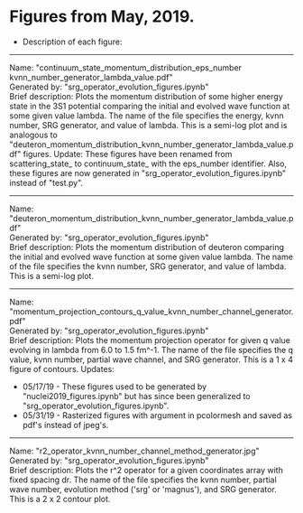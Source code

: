 # Figures from May, 2019.


* Description of each figure:

______________________________________________________________________________________________________________________________
Name: "continuum_state_momentum_distribution_eps_number kvnn_number_generator_lambda_value.pdf"<br/>
Generated by: "srg_operator_evolution_figures.ipynb"<br/>
Brief description: Plots the momentum distribution of some higher energy state in the 3S1 potential comparing the initial and evolved wave function at some given value lambda. The name of the file specifies the energy, kvnn number, SRG generator, and value of lambda. This is a semi-log plot and is analogous to "deuteron_momentum_distribution_kvnn_number_generator_lambda_value.pdf" figures.
Update: These figures have been renamed from scattering_state_ to continuum_state_ with the eps_number identifier. Also, these figures are now generated in "srg_operator_evolution_figures.ipynb" instead of "test.py".<br/>

______________________________________________________________________________________________________________________________
Name: "deuteron_momentum_distribution_kvnn_number_generator_lambda_value.pdf"<br/>
Generated by: "srg_operator_evolution_figures.ipynb"<br/>
Brief description: Plots the momentum distribution of deuteron comparing the initial and evolved wave function at some given value lambda. The name of the file specifies the kvnn number, SRG generator, and value of lambda. This is a semi-log plot.<br/>

______________________________________________________________________________________________________________________________
Name: "momentum_projection_contours_q_value_kvnn_number_channel_generator.pdf"<br/>
Generated by: "srg_operator_evolution_figures.ipynb"<br/>
Brief description: Plots the momentum projection operator for given q value evolving in lambda from 6.0 to 1.5 fm^-1. The name of the file specifies the q value, kvnn number, partial wave channel, and SRG generator. This is a 1 x 4 figure of contours.
Updates:<br/>
* 05/17/19 - These figures used to be generated by "nuclei2019_figures.ipynb" but has since been generalized to "srg_operator_evolution_figures.ipynb".
* 05/31/19 - Rasterized figures with argument in pcolormesh and saved as pdf's instead of jpeg's.<br/>

______________________________________________________________________________________________________________________________
Name: "r2_operator_kvnn_number_channel_method_generator.jpg"<br/>
Generated by: "srg_operator_evolution_figures.ipynb"<br/>
Brief description: Plots the r^2 operator for a given coordinates array with fixed spacing dr. The name of the file specifies the kvnn number, partial wave number, evolution method ('srg' or 'magnus'), and SRG generator. This is a 2 x 2 contour plot.

